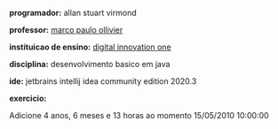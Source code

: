**programador:** allan stuart virmond

**professor:** [marco paulo ollivier](https://github.com/marcopollivier)

**instituicao de ensino:** [digital innovation one](https://digitalinnovation.one/)

**disciplina:** desenvolvimento basico em java

**ide:** jetbrains intellij idea community edition 2020.3

**exercicio:**

Adicione 4 anos, 6 meses e 13 horas ao 
momento 15/05/2010 10:00:00